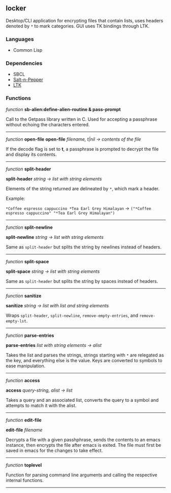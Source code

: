 ## locker

Desktop/CLI application for encrypting files that contain lists, uses headers denoted by `*` to mark categories. GUI uses TK bindings through LTK.

### Languages
- Common Lisp

### Dependencies
- SBCL
- [Salt-n-Pepper](https://github.com/paradigmshift/salt-n-pepper)
- [LTK](http://www.peter-herth.de/ltk)

### Functions

*function* **sb-alien:define-alien-routine & pass-prompt**

Call to the Getpass library written in C. Used for accepting a passphrase without echoing the characters entered.
********************
*function* **open-file**
**open-file** *filename, t|nil -> contents of the file*

If the decode flag is set to **t**, a passphrase is prompted to decrypt the file and display its contents.
********************
*function* **split-header**

**split-header** *string -> list with string elements*

Elements of the string returned are delineated by `*`, which mark a header.

Example:

`*Coffee espresso cappuccino *Tea Earl Grey Himalayan` -> `("*Coffee espresso cappuccino" "*Tea Earl Grey Himalayan")`
********************
*function* **split-newline**

**split-newline** *string -> list with string elements*

Same as `split-header` but splits the string by newlines instead of headers.
********************
*function* **split-space**

**split-space** *string -> list with string elements*

Same as `split-header` but splits the string by spaces instead of headers.
********************
*function* **sanitize**

**sanitize** *string -> list with list and string elements*

Wraps `split-header`, `split-newline`, `remove-empty-entries`, and `remove-empty-lst`.
********************
*function* **parse-entries**

**parse-entries** *list with string elements -> alist*

Takes the list and parses the strings, strings starting with `*` are relegated as the key, and everything else is the value. Keys are converted to symbols to ease manipulation.
********************
*function* **access**

**access** *query-string, alist -> list*

Takes a query and an associated list, converts the query to a symbol and attempts to match it with the alist.
********************
*function* **edit-file**

**edit-file** *filename*

Decrypts a file with a given passhphrase, sends the contents to an emacs instance, then encrypts the file after emacs is exited. The file must first be saved in emacs for the changes to take effect.
********************
*function* **toplevel**

Function for parsing command line arguments and calling the respective internal functions.
********************